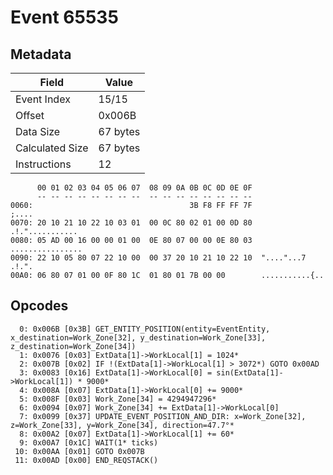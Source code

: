 # Event 65535

## Metadata

| Field           | Value    |
|-----------------|----------|
| Event Index     | 15/15    |
| Offset          | 0x006B   |
| Data Size       | 67 bytes |
| Calculated Size | 67 bytes |
| Instructions    | 12       |

```
      00 01 02 03 04 05 06 07  08 09 0A 0B 0C 0D 0E 0F
      -- -- -- -- -- -- -- --  -- -- -- -- -- -- -- --
0060:                                   3B F8 FF FF 7F             ;....
0070: 20 10 21 10 22 10 03 01  00 0C 80 02 01 00 0D 80   .!."...........
0080: 05 AD 00 16 00 00 01 00  0E 80 07 00 00 0E 80 03  ................
0090: 22 10 05 80 07 22 10 00  00 37 20 10 21 10 22 10  "...."...7 .!.".
00A0: 06 80 07 01 00 0F 80 1C  01 80 01 7B 00 00        ...........{..  
```

## Opcodes

```
  0: 0x006B [0x3B] GET_ENTITY_POSITION(entity=EventEntity, x_destination=Work_Zone[32], y_destination=Work_Zone[33], z_destination=Work_Zone[34])
  1: 0x0076 [0x03] ExtData[1]->WorkLocal[1] = 1024*
  2: 0x007B [0x02] IF !(ExtData[1]->WorkLocal[1] > 3072*) GOTO 0x00AD
  3: 0x0083 [0x16] ExtData[1]->WorkLocal[0] = sin(ExtData[1]->WorkLocal[1]) * 9000*
  4: 0x008A [0x07] ExtData[1]->WorkLocal[0] += 9000*
  5: 0x008F [0x03] Work_Zone[34] = 4294947296*
  6: 0x0094 [0x07] Work_Zone[34] += ExtData[1]->WorkLocal[0]
  7: 0x0099 [0x37] UPDATE_EVENT_POSITION_AND_DIR: x=Work_Zone[32], z=Work_Zone[33], y=Work_Zone[34], direction=47.7°*
  8: 0x00A2 [0x07] ExtData[1]->WorkLocal[1] += 60*
  9: 0x00A7 [0x1C] WAIT(1* ticks)
 10: 0x00AA [0x01] GOTO 0x007B
 11: 0x00AD [0x00] END_REQSTACK()
```
